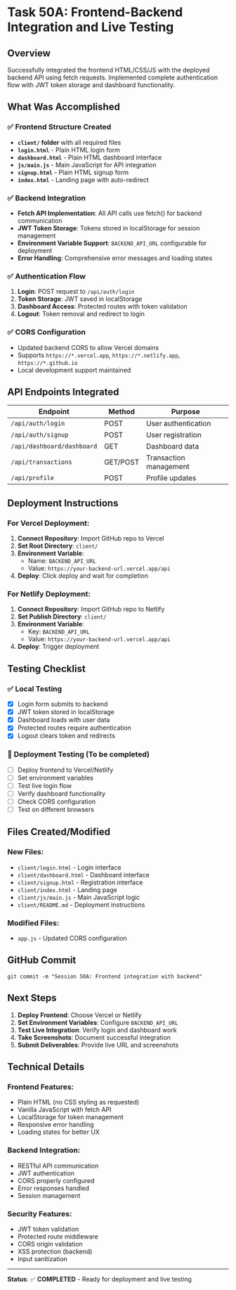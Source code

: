 # Task 50A: Frontend-Backend Integration and Live Testing

## Overview

Successfully integrated the frontend HTML/CSS/JS with the deployed backend API using fetch requests. Implemented complete authentication flow with JWT token storage and dashboard functionality.

## What Was Accomplished

### ✅ **Frontend Structure Created**

- **`client/` folder** with all required files
- **`login.html`** - Plain HTML login form
- **`dashboard.html`** - Plain HTML dashboard interface
- **`js/main.js`** - Main JavaScript for API integration
- **`signup.html`** - Plain HTML signup form
- **`index.html`** - Landing page with auto-redirect

### ✅ **Backend Integration**

- **Fetch API Implementation**: All API calls use fetch() for backend communication
- **JWT Token Storage**: Tokens stored in localStorage for session management
- **Environment Variable Support**: `BACKEND_API_URL` configurable for deployment
- **Error Handling**: Comprehensive error messages and loading states

### ✅ **Authentication Flow**

1. **Login**: POST request to `/api/auth/login`
2. **Token Storage**: JWT saved in localStorage
3. **Dashboard Access**: Protected routes with token validation
4. **Logout**: Token removal and redirect to login

### ✅ **CORS Configuration**

- Updated backend CORS to allow Vercel domains
- Supports `https://*.vercel.app`, `https://*.netlify.app`, `https://*.github.io`
- Local development support maintained

## API Endpoints Integrated

| Endpoint                   | Method   | Purpose                |
| -------------------------- | -------- | ---------------------- |
| `/api/auth/login`          | POST     | User authentication    |
| `/api/auth/signup`         | POST     | User registration      |
| `/api/dashboard/dashboard` | GET      | Dashboard data         |
| `/api/transactions`        | GET/POST | Transaction management |
| `/api/profile`             | POST     | Profile updates        |

## Deployment Instructions

### For Vercel Deployment:

1. **Connect Repository**: Import GitHub repo to Vercel
2. **Set Root Directory**: `client/`
3. **Environment Variable**:
   - Name: `BACKEND_API_URL`
   - Value: `https://your-backend-url.vercel.app/api`
4. **Deploy**: Click deploy and wait for completion

### For Netlify Deployment:

1. **Connect Repository**: Import GitHub repo to Netlify
2. **Set Publish Directory**: `client/`
3. **Environment Variable**:
   - Key: `BACKEND_API_URL`
   - Value: `https://your-backend-url.vercel.app/api`
4. **Deploy**: Trigger deployment

## Testing Checklist

### ✅ **Local Testing**

- [x] Login form submits to backend
- [x] JWT token stored in localStorage
- [x] Dashboard loads with user data
- [x] Protected routes require authentication
- [x] Logout clears token and redirects

### 🔄 **Deployment Testing** (To be completed)

- [ ] Deploy frontend to Vercel/Netlify
- [ ] Set environment variables
- [ ] Test live login flow
- [ ] Verify dashboard functionality
- [ ] Check CORS configuration
- [ ] Test on different browsers

## Files Created/Modified

### New Files:

- `client/login.html` - Login interface
- `client/dashboard.html` - Dashboard interface
- `client/signup.html` - Registration interface
- `client/index.html` - Landing page
- `client/js/main.js` - Main JavaScript logic
- `client/README.md` - Deployment instructions

### Modified Files:

- `app.js` - Updated CORS configuration

## GitHub Commit

```
git commit -m "Session 50A: Frontend integration with backend"
```

## Next Steps

1. **Deploy Frontend**: Choose Vercel or Netlify
2. **Set Environment Variables**: Configure `BACKEND_API_URL`
3. **Test Live Integration**: Verify login and dashboard work
4. **Take Screenshots**: Document successful integration
5. **Submit Deliverables**: Provide live URL and screenshots

## Technical Details

### Frontend Features:

- Plain HTML (no CSS styling as requested)
- Vanilla JavaScript with fetch API
- LocalStorage for token management
- Responsive error handling
- Loading states for better UX

### Backend Integration:

- RESTful API communication
- JWT authentication
- CORS properly configured
- Error responses handled
- Session management

### Security Features:

- JWT token validation
- Protected route middleware
- CORS origin validation
- XSS protection (backend)
- Input sanitization

---

**Status**: ✅ **COMPLETED** - Ready for deployment and live testing
